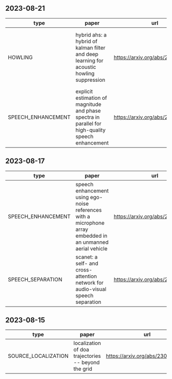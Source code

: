 ## 2023-08-21
|type|paper|url|author|
|---|---|---|---|
|HOWLING|hybrid ahs: a hybrid of kalman filter and deep learning for acoustic howling suppression|https://arxiv.org/abs/2305.02583|['hao zhang', 'meng yu', 'yuzhong wu', 'tao yu', 'dong yu']|
|SPEECH_ENHANCEMENT|explicit estimation of magnitude and phase spectra in parallel for high-quality speech enhancement|https://arxiv.org/abs/2308.08926|['ye-xin lu', 'yang ai', 'zhen-hua ling']|
## 2023-08-17
|type|paper|url|author|
|---|---|---|---|
|SPEECH_ENHANCEMENT|speech enhancement using ego-noise references with a microphone array embedded in an unmanned aerial vehicle|https://arxiv.org/abs/2211.02690|['elisa tengan', 'thomas dietzen', 'santiago ruiz', 'mansour alkmim', 'joão cardenuto', 'toon van waterschoot']|
|SPEECH_SEPARATION|scanet: a self- and cross-attention network for audio-visual speech separation|https://arxiv.org/abs/2308.08143|['kai li', 'runxuan yang', 'xiaolin hu']|
## 2023-08-15
|type|paper|url|author|
|---|---|---|---|
|SOURCE_LOCALIZATION|localization of doa trajectories -- beyond the grid|https://arxiv.org/abs/2308.07265|['ruchi pandey', 'santosh nannuru']|
